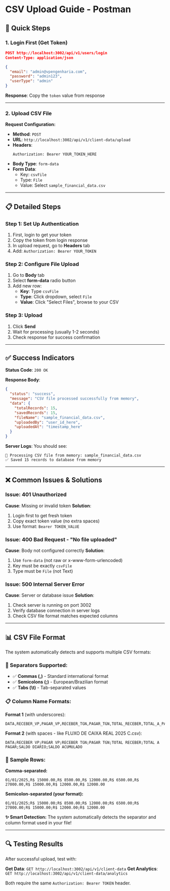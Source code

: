 # CSV Upload Guide - Postman

## 🚀 Quick Steps

### 1. **Login First (Get Token)**
```json
POST http://localhost:3002/api/v1/users/login
Content-Type: application/json

{
  "email": "admin@vpengenharia.com",
  "password": "admin123",
  "userType": "admin"
}
```

**Response**: Copy the `token` value from response

---

### 2. **Upload CSV File**

**Request Configuration:**
- **Method**: `POST`
- **URL**: `http://localhost:3002/api/v1/client-data/upload`
- **Headers**: 
  ```
  Authorization: Bearer YOUR_TOKEN_HERE
  ```
- **Body Type**: `form-data`
- **Form Data**:
  - Key: `csvFile`
  - Type: `File`
  - Value: Select `sample_financial_data.csv`

---

## 📋 Detailed Steps

### Step 1: Set Up Authentication
1. First, login to get your token
2. Copy the token from login response
3. In upload request, go to **Headers** tab
4. Add: `Authorization: Bearer YOUR_TOKEN`

### Step 2: Configure File Upload
1. Go to **Body** tab
2. Select **form-data** radio button
3. Add new row:
   - **Key**: Type `csvFile`
   - **Type**: Click dropdown, select `File` 
   - **Value**: Click "Select Files", browse to your CSV

### Step 3: Upload
1. Click **Send**
2. Wait for processing (usually 1-2 seconds)
3. Check response for success confirmation

---

## ✅ Success Indicators

**Status Code**: `200 OK`

**Response Body**:
```json
{
  "status": "success",
  "message": "CSV file processed successfully from memory",
  "data": {
    "totalRecords": 15,
    "savedRecords": 15,
    "fileName": "sample_financial_data.csv",
    "uploadedBy": "user_id_here",
    "uploadedAt": "timestamp_here"
  }
}
```

**Server Logs**: You should see:
```
📄 Processing CSV file from memory: sample_financial_data.csv
✅ Saved 15 records to database from memory
```

---

## ❌ Common Issues & Solutions

### Issue: 401 Unauthorized
**Cause**: Missing or invalid token
**Solution**: 
1. Login first to get fresh token
2. Copy exact token value (no extra spaces)
3. Use format: `Bearer TOKEN_VALUE`

### Issue: 400 Bad Request - "No file uploaded"
**Cause**: Body not configured correctly
**Solution**:
1. Use `form-data` (not raw or x-www-form-urlencoded)
2. Key must be exactly `csvFile`
3. Type must be `File` (not Text)

### Issue: 500 Internal Server Error
**Cause**: Server or database issue
**Solution**:
1. Check server is running on port 3002
2. Verify database connection in server logs
3. Check CSV file format matches expected columns

---

## 📊 CSV File Format

The system automatically detects and supports multiple CSV formats:

### **🔧 Separators Supported:**
- ✅ **Commas (,)** - Standard international format
- ✅ **Semicolons (;)** - European/Brazilian format  
- ✅ **Tabs (\t)** - Tab-separated values

### **📋 Column Name Formats:**

**Format 1** (with underscores):
```csv
DATA,RECEBER_VP,PAGAR_VP,RECEBER_TGN,PAGAR_TGN,TOTAL_RECEBER,TOTAL_A_PAGAR,SALDO_DIARIO,SALDO_ACUMULADO
```

**Format 2** (with spaces - like FLUXO DE CAIXA REAL 2025 C.csv):
```csv
DATA;RECEBER VP;PAGAR VP;RECEBER TGN;PAGAR TGN;TOTAL RECEBER;TOTAL A PAGAR;SALDO DIARIO;SALDO ACUMULADO
```

### **📄 Sample Rows:**

**Comma-separated:**
```csv
01/01/2025,R$ 15000.00,R$ 8500.00,R$ 12000.00,R$ 6500.00,R$ 27000.00,R$ 15000.00,R$ 12000.00,R$ 12000.00
```

**Semicolon-separated (your format):**
```csv
01/01/2025;R$ 15000.00;R$ 8500.00;R$ 12000.00;R$ 6500.00;R$ 27000.00;R$ 15000.00;R$ 12000.00;R$ 12000.00
```

**✨ Smart Detection:** The system automatically detects the separator and column format used in your file!

---

## 🔍 Testing Results

After successful upload, test with:

**Get Data**: `GET http://localhost:3002/api/v1/client-data`
**Get Analytics**: `GET http://localhost:3002/api/v1/client-data/analytics`

Both require the same `Authorization: Bearer TOKEN` header. 